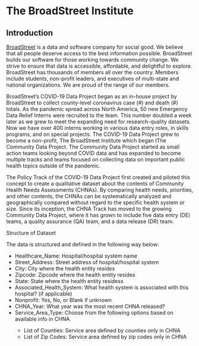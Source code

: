 The BroadStreet Institute
====================

## Introduction

[BroadStreet](http://www.broadstreet.io) is a data and software company for social good. We believe that all people deserve access to the best information possible. BroadStreet builds our software for those working towards community change. We strive to ensure that data is accessible, affordable, and delightful to explore. BroadStreet has thousands of members all over the country. Members include students, non-profit leaders, and executives of multi-state and national organizations. We are proud of the range of our members.

BroadStreet’s COVID-19 Data Project began as an in-house project by BroadStreet to collect county-level coronavirus case (#) and death (#) totals. As the pandemic spread across North America, 50 new Emergency Data Relief Interns were recruited to the team. This number doubled a week later as we grew to meet the expanding need for research-quality datasets. Now we have over 400 interns working in various data entry roles, in skills programs, and on special projects. The COVID-19 Data Project grew to become a non-profit, The BroadStreet Institute which began tThe Community Data Project. The Community Data Project  started as small action teams looking beyond COVID data and has expanded to become multiple tracks and teams focused on collecting data on important public health topics outside of the pandemic.

The Policy Track of the COVID-19 Data Project first created and piloted this concept to create a qualitative dataset about the contents of Community Health Needs Assessments (CHNAs). By comparing health needs, priorities, and other contents, the CHNAs can be systematically analyzed and geographically compared without regard to the specific health system or size. Since its inception, the CHNA Track has moved to the growing Community Data Project, where it has grown to include five data entry (DE) teams, a quality assurance (QA) team, and a data release (DR) team.

Structure of Dataset

The data is structured and defined in the following way below:
<ul>
<li>Healthcare_Name: Hospital/hospital system name</li>
<li>Street_Address: Street address of hospital/hospital system</li>
<li>City: City where the health entity resides</li>
<li>Zipcode: Zipcode where the health entity resides</li>
<li>State: State where the health entity residess</li>
<li>Associated_Health_System: What health system is associated with this hospital? (if applicable)</li>
<li>Nonprofit: Yes, No, or Blank if unknown</li>
<li>CHNA_Year: What year was the most recent CHNA released?</li>
<li>Service_Area_Type: Choose from the following options based on available info in CHNA</li>
<ul style="list-style-type:circle;">
<li>List of Counties: Service area defined by counties only in CHNA</li>
<li>List of Zip Codes: Service area defined by zip codes only in CHNA</li>
